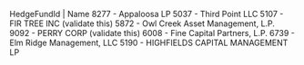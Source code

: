 HedgeFundId | Name 
8277 - Appaloosa LP
5037 - Third Point LLC 
5107 - FIR TREE INC (validate this)
5872 - Owl Creek Asset Management, L.P.
9092 - PERRY CORP (validate this)
6008 - Fine Capital Partners, L.P.
6739 - Elm Ridge Management, LLC
5190 - HIGHFIELDS CAPITAL MANAGEMENT LP
